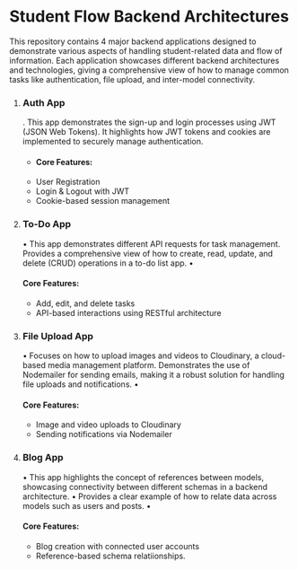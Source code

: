 <h1>Student Flow Backend Architectures</h1>

This repository contains 4 major backend applications designed to demonstrate various aspects of handling student-related data and flow of information. Each application showcases different backend architectures and technologies, giving a comprehensive view of how to manage common tasks like authentication, file upload, and inter-model connectivity.

1. <h3>Auth App</h3>

	.	This app demonstrates the sign-up and login processes using JWT (JSON Web Tokens).
		It highlights how JWT tokens and cookies are implemented to securely manage authentication.
	-	<h4>Core Features:</h4>
	-	User Registration
	-	Login & Logout with JWT
	-	Cookie-based session management

2. <h3>To-Do App</h3>

	•	This app demonstrates different API requests for task management.
		Provides a comprehensive view of how to create, read, update, and delete (CRUD) operations in a to-do list app.
	•	<h4>Core Features:</h4>
	-	Add, edit, and delete tasks
	-	API-based interactions using RESTful architecture

3. <h3>File Upload App</h3>

	•	Focuses on how to upload images and videos to Cloudinary, a cloud-based media management platform.
		Demonstrates the use of Nodemailer for sending emails, making it a robust solution for handling file uploads and notifications.
	•	<h4>Core Features:</h4>
	-	Image and video uploads to Cloudinary
	-	Sending notifications via Nodemailer

4. <h3>Blog App</h3>

	•	This app highlights the concept of references between models, showcasing connectivity between different schemas in a backend architecture.
	•	Provides a clear example of how to relate data across models such as users and posts.
	•	<h4>Core Features:</h4>
	-	Blog creation with connected user accounts
	-	Reference-based schema relatiionships.
